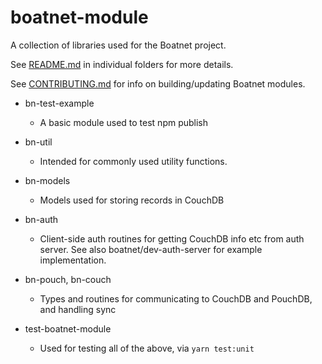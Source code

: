 # boatnet-module

A collection of libraries used for the Boatnet project. 

See [README.md](README.md) in individual folders for more details.

See [CONTRIBUTING.md](CONTRIBUTING.md) for info on building/updating Boatnet modules.

* bn-test-example
    * A basic module used to test npm publish
* bn-util
   * Intended for commonly used utility functions.
* bn-models
   * Models used for storing records in CouchDB
   
* bn-auth
   * Client-side auth routines for getting CouchDB info etc from auth server. See also boatnet/dev-auth-server for example implementation.
    
* bn-pouch, bn-couch
  * Types and routines for communicating to CouchDB and PouchDB, and handling sync
  
* test-boatnet-module
  * Used for testing all of the above, via `yarn test:unit`
